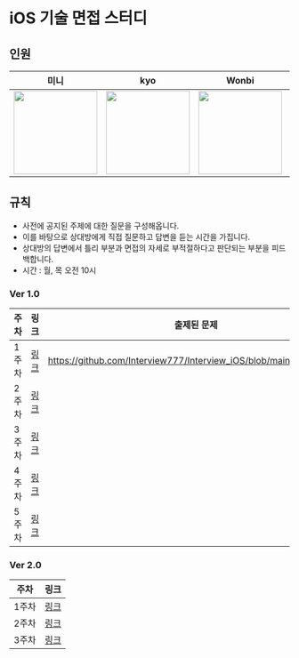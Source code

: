# iOS 기술 면접 스터디

## 인원
| 미니 | kyo | Wonbi | 하모 | 준호 |
| :----: | :----: | :----: | :----: | :----: |
| <image src="https://avatars.githubusercontent.com/u/52390923?v=4" width="150px"/> | <image src="https://avatars.githubusercontent.com/u/59204352?v=4" width="150px"/> | <image src="https://avatars.githubusercontent.com/u/88074999?v=4" width="150px"/> | <image src="https://avatars.githubusercontent.com/u/85005933?v=4" width="150px"/> | <image src="https://avatars.githubusercontent.com/u/48776496?v=4" width="150px"/> |

## 규칙
  - 사전에 공지된 주제에 대한 질문을 구성해옵니다.
  - 이를 바탕으로 상대방에게 직접 질문하고 답변을 듣는 시간을 가집니다.
  - 상대방의 답변에서 틀리 부분과 면접의 자세로 부적절하다고 판단되는 부분을 피드백합니다.
  - 시간 : 월, 목 오전 10시

### Ver 1.0
|주차|링크|출제된 문제|
|---|---|---|
|1주차|[링크](https://github.com/Interview777/Interview_iOS/discussions/3)|https://github.com/Interview777/Interview_iOS/blob/main/Optional.md|
|2주차|[링크](https://github.com/Interview777/Interview_iOS/discussions/4)|
|3주차|[링크](https://github.com/Interview777/Interview_iOS/discussions/5)|
|4주차|[링크](https://github.com/Interview777/Interview_iOS/discussions/6)|
|5주차|[링크](https://github.com/Interview777/Interview_iOS/discussions/7)|

### Ver 2.0
|주차|링크|
|---|---|
|1주차|[링크](https://github.com/Interview777/Interview_iOS/discussions/8)|
|2주차|[링크](https://github.com/Interview777/Interview_iOS/discussions/9)|
|3주차|[링크](https://github.com/Interview777/Interview_iOS/discussions/10)|
